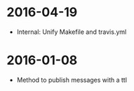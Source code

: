 # 2016-04-19

* Internal: Unify Makefile and travis.yml

# 2016-01-08

* Method to publish messages with a ttl
